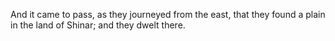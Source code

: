And it came to pass, as they journeyed from the east, that they found a plain in the land of Shinar; and they dwelt there.

